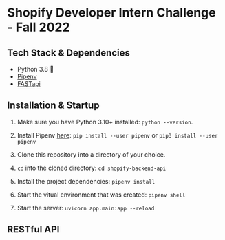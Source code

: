 # Shopify Developer Intern Challenge - Fall 2022

## Tech Stack & Dependencies

- Python 3.8 :snake:
- [Pipenv](https://pipenv.pypa.io/en/latest/)
- [FASTapi](https://fastapi.tiangolo.com/)

## Installation & Startup

1. Make sure you have Python 3.10+ installed:
`python --version`.

2. Install Pipenv [here](https://pipenv.pypa.io/en/latest/#install-pipenv-today):
`pip install --user pipenv` or `pip3 install --user pipenv`

3. Clone this repository into a directory of your choice.

4. `cd` into the cloned directory: `cd shopify-backend-api`

5. Install the project dependencies: `pipenv install`

6. Start the vitual environment that was created: `pipenv shell`

7. Start the server: `uvicorn app.main:app --reload`

## RESTful API
